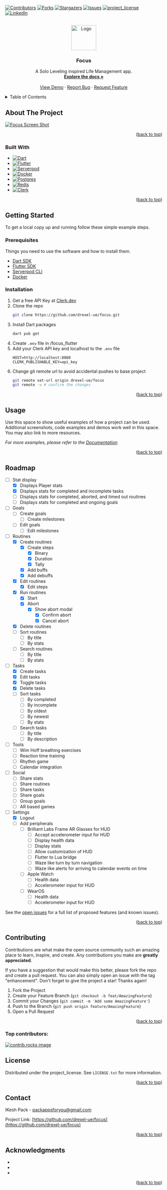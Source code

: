 <!-- Improved compatibility of back to top link: See: https://github.com/othneildrew/Best-README-Template/pull/73 -->
<a id="readme-top"></a>
<!--
*** Thanks for checking out the Best-README-Template. If you have a suggestion
*** that would make this better, please fork the repo and create a pull request
*** or simply open an issue with the tag "enhancement".
*** Don't forget to give the project a star!
*** Thanks again! Now go create something AMAZING! :D
-->



<!-- PROJECT SHIELDS -->
<!--
*** I'm using markdown "reference style" links for readability.
*** Reference links are enclosed in brackets [ ] instead of parentheses ( ).
*** See the bottom of this document for the declaration of the reference variables
*** for contributors-url, forks-url, etc. This is an optional, concise syntax you may use.
*** https://www.markdownguide.org/basic-syntax/#reference-style-links
-->
[![Contributors][contributors-shield]][contributors-url]
[![Forks][forks-shield]][forks-url]
[![Stargazers][stars-shield]][stars-url]
[![Issues][issues-shield]][issues-url]
[![project_license][license-shield]][license-url]
[![LinkedIn][linkedin-shield]][linkedin-url]



<!-- PROJECT LOGO -->
<br />
<div align="center">
  <a href="https://github.com/drexel-ue/focus">
    <img src="focus_flutter/assets/icon/icon.png" alt="Logo" width="80" height="80">
  </a>

<h3 align="center">Focus</h3>

  <p align="center">
    A Solo Leveling inspired Life Management app.
    <br />
    <a href="https://github.com/drexel-ue/focus"><strong>Explore the docs »</strong></a>
    <br />
    <br />
    <a href="https://github.com/drexel-ue/focus">View Demo</a>
    &middot;
    <a href="https://github.com/drexel-ue/focus/issues/new?labels=bug&template=bug-report---.md">Report Bug</a>
    &middot;
    <a href="https://github.com/drexel-ue/focus/issues/new?labels=enhancement&template=feature-request---.md">Request Feature</a>
  </p>
</div>



<!-- TABLE OF CONTENTS -->
<details>
  <summary>Table of Contents</summary>
  <ol>
    <li>
      <a href="#about-the-project">About The Project</a>
      <ul>
        <li><a href="#built-with">Built With</a></li>
      </ul>
    </li>
    <li>
      <a href="#getting-started">Getting Started</a>
      <ul>
        <li><a href="#prerequisites">Prerequisites</a></li>
        <li><a href="#installation">Installation</a></li>
      </ul>
    </li>
    <li><a href="#usage">Usage</a></li>
    <li><a href="#roadmap">Roadmap</a></li>
    <li><a href="#contributing">Contributing</a></li>
    <li><a href="#license">License</a></li>
    <li><a href="#contact">Contact</a></li>
    <li><a href="#acknowledgments">Acknowledgments</a></li>
  </ol>
</details>



<!-- ABOUT THE PROJECT -->
## About The Project

[![Focus Screen Shot][product-screenshot]](https://example.com)

<!-- Here's a blank template to get started. To avoid retyping too much info, do a search and replace with your text editor for the following: `drexel-ue`, `focus`, `twitter_handle`, `linkedin_username`, `email_client`, `email`, `project_title`, `project_description`, `project_license` -->

<p align="right">(<a href="#readme-top">back to top</a>)</p>



### Built With

* [![Dart][Dart.dev]][Dart-url]
* [![Flutter][Flutter.dev]][Flutter-url]
* [![Serverpod][Serverpod.dev]][Serverpod-url]
* [![Docker][Docker.com]][Docker-url]
* [![Postgres][Postgres.com]][Postgres-url]
* [![Redis][Redis.com]][Redis-url]
* [![Clerk][Clerk.dev]][Clerk-url]

<p align="right">(<a href="#readme-top">back to top</a>)</p>



<!-- GETTING STARTED -->
## Getting Started

To get a local copy up and running follow these simple example steps.

### Prerequisites

Things you need to use the software and how to install them.
* [Dart SDK][Dart-install-url]
* [Flutter SDK][Flutter-install-url]
* [Serverpod CLI][Serverpod-url]
* [Docker][Docker-url]

### Installation

1. Get a free API Key at [Clerk.dev][Clerk-url]
2. Clone the repo
   ```sh
   git clone https://github.com/drexel-ue/focus.git
   ```
3. Install Dart packages
   ```sh
   dart pub get
   ```
4. Create `.env` file in /focus_flutter
5. Add your Clerk API key and localhost to the `.env` file
   ```
   HOST=http://localhost:8080
   CLERK_PUBLISHABLE_KEY=api_key
   ```
5. Change git remote url to avoid accidental pushes to base project
   ```sh
   git remote set-url origin drexel-ue/focus
   git remote -v # confirm the changes
   ```

<p align="right">(<a href="#readme-top">back to top</a>)</p>



<!-- USAGE EXAMPLES -->
## Usage

Use this space to show useful examples of how a project can be used. Additional screenshots, code examples and demos work well in this space. You may also link to more resources.

_For more examples, please refer to the [Documentation](https://example.com)_

<p align="right">(<a href="#readme-top">back to top</a>)</p>



<!-- ROADMAP -->
## Roadmap

- [ ] Stat display
  - [x] Displays Player stats
  - [x] Displays stats for completed and incomplete tasks
  - [ ] Displays stats for completed, aborted, and timed out routines
  - [ ] Displays stats for completed and ongoing goals
- [ ] Goals
  - [ ] Create goals
    - [ ] Create milestones
  - [ ] Edit goals
    - [ ] Edit milestones
- [ ] Routines
  - [x] Create routines
    - [x] Create steps
      - [x] Binary
      - [x] Duration
      - [x] Tally
    - [x] Add buffs
    - [x] Add debuffs
  - [x] Edit routines
    - [x] Edit steps
  - [x] Run routines
    - [x] Start
    - [x] Abort
      - [x] Show abort modal
        - [x] Confirm abort
        - [x] Cancel abort
  - [x] Delete routines
  - [ ] Sort routines
    - [ ] By title
    - [ ] By stats
  - [ ] Search routines
    - [ ] By title
    - [ ] By stats
- [ ] Tasks
  - [x] Create tasks
  - [x] Edit tasks
  - [x] Toggle tasks
  - [x] Delete tasks
  - [ ] Sort tasks
      - [ ] By completed
      - [ ] By incomplete
      - [ ] By oldest
      - [ ] By newest
      - [ ] By stats
  - [ ] Search tasks
    - [ ] By title
    - [ ] By description
- [ ] Tools
  - [ ] Wim Hoff breathing exercises
  - [ ] Reaction time training
  - [ ] Rhythm game
  - [ ] Calendar integration
- [ ] Social
  - [ ] Share stats
  - [ ] Share routines
  - [ ] Share tasks
  - [ ] Share goals
  - [ ] Group goals
  - [ ] AR based games
- [ ] Settings
  - [x] Logout
  - [ ] Add peripherals
    - [ ] Brilliant Labs Frame AR Glasses for HUD
      - [ ] Accept accelerometer input for HUD
      - [ ] Display health data
      - [ ] Display stats
      - [ ] Allow customization of HUD
      - [ ] Flutter to Lua bridge
      - [ ] Waze like turn by turn navigation
      - [ ] Waze like alerts for arriving to calendar events on time
    - [ ] Apple Watch
      - [ ] Health data
      - [ ] Accelerometer input for HUD
    - [ ] WearOS
      - [ ] Health data
      - [ ] Accelerometer input for HUD

See the [open issues](https://github.com/drexel-ue/focus/issues) for a full list of proposed features (and known issues).

<p align="right">(<a href="#readme-top">back to top</a>)</p>



<!-- CONTRIBUTING -->
## Contributing

Contributions are what make the open source community such an amazing place to learn, inspire, and create. Any contributions you make are **greatly appreciated**.

If you have a suggestion that would make this better, please fork the repo and create a pull request. You can also simply open an issue with the tag "enhancement".
Don't forget to give the project a star! Thanks again!

1. Fork the Project
2. Create your Feature Branch (`git checkout -b feat/AmazingFeature`)
3. Commit your Changes (`git commit -m 'Add some AmazingFeature'`)
4. Push to the Branch (`git push origin feature/AmazingFeature`)
5. Open a Pull Request

<p align="right">(<a href="#readme-top">back to top</a>)</p>

### Top contributors:

<a href="https://github.com/drexel-ue/focus/graphs/contributors">
  <img src="https://contrib.rocks/image?repo=drexel-ue/focus" alt="contrib.rocks image" />
</a>



<!-- LICENSE -->
## License

Distributed under the project_license. See `LICENSE.txt` for more information.

<p align="right">(<a href="#readme-top">back to top</a>)</p>



<!-- CONTACT -->
## Contact

IKesh Pack - packappsforyou@gmail.com

Project Link: [https://github.com/drexel-ue/focus](https://github.com/drexel-ue/focus)

<p align="right">(<a href="#readme-top">back to top</a>)</p>



<!-- ACKNOWLEDGMENTS -->
## Acknowledgments

* []()
* []()
* []()

<p align="right">(<a href="#readme-top">back to top</a>)</p>



<!-- MARKDOWN LINKS & IMAGES -->
<!-- https://www.markdownguide.org/basic-syntax/#reference-style-links -->
[contributors-shield]: https://img.shields.io/github/contributors/drexel-ue/focus.svg?style=for-the-badge
[contributors-url]: https://github.com/drexel-ue/focus/graphs/contributors
[Clerk.dev]: https://img.shields.io/badge/clerk-363737?style=for-the-badge&logo=clerk&logoColor=white
[Clerk-url]: https://clerk.dev/
[Clerk-install-url]: https://clerk.dev/docs/getting-started/installation
[Dart.dev]: https://img.shields.io/badge/dart-0175C2?style=for-the-badge&logo=dart&logoColor=white
[Dart-url]: https://dart.dev/
[Dart-install-url]: https://dart.dev/get-dart
[Docker.com]: https://img.shields.io/badge/docker-2496ED?style=for-the-badge&logo=docker&logoColor=white
[Docker-url]: https://www.docker.com/
[forks-shield]: https://img.shields.io/github/forks/drexel-ue/focus.svg?style=for-the-badge
[Flutter.dev]: https://img.shields.io/badge/flutter-02569B?style=for-the-badge&logo=flutter&logoColor=white
[Flutter-url]: https://flutter.dev/
[Flutter-install-url]: https://docs.flutter.dev/get-started/install
[Serverpod.dev]: https://img.shields.io/badge/serverpod-F26135?style=for-the-badge&logo=serverpod&logoColor=white
[Serverpod-url]: https://serverpod.dev/
[Serverpod-install-url]: https://docs.serverpod.dev/
[Postgres.com]: https://img.shields.io/badge/postgres-316192?style=for-the-badge&logo=postgresql&logoColor=white
[Postgres-url]: https://www.postgresql.org/
[Redis.com]: https://img.shields.io/badge/redis-DC382D?style=for-the-badge&logo=redis&logoColor=white
[Redis-url]: https://redis.io/
[forks-url]: https://github.com/drexel-ue/focus/network/members
[stars-shield]: https://img.shields.io/github/stars/drexel-ue/focus.svg?style=for-the-badge
[stars-url]: https://github.com/drexel-ue/focus/stargazers
[issues-shield]: https://img.shields.io/github/issues/drexel-ue/focus.svg?style=for-the-badge
[issues-url]: https://github.com/drexel-ue/focus/issues
[license-shield]: https://img.shields.io/github/license/drexel-ue/focus.svg?style=for-the-badge
[license-url]: https://github.com/drexel-ue/focus/blob/master/LICENSE.txt
[linkedin-shield]: https://img.shields.io/badge/-LinkedIn-black.svg?style=for-the-badge&logo=linkedin&colorB=555
[linkedin-url]: https://www.linkedin.com/in/ikesh-pack-96262b192/
[product-screenshot]: images/product-screenshot.png
[Next.js]: https://img.shields.io/badge/next.js-000000?style=for-the-badge&logo=nextdotjs&logoColor=white
[Next-url]: https://nextjs.org/
[React.js]: https://img.shields.io/badge/React-20232A?style=for-the-badge&logo=react&logoColor=61DAFB
[React-url]: https://reactjs.org/
[Vue.js]: https://img.shields.io/badge/Vue.js-35495E?style=for-the-badge&logo=vuedotjs&logoColor=4FC08D
[Vue-url]: https://vuejs.org/
[Angular.io]: https://img.shields.io/badge/Angular-DD0031?style=for-the-badge&logo=angular&logoColor=white
[Angular-url]: https://angular.io/
[Svelte.dev]: https://img.shields.io/badge/Svelte-4A4A55?style=for-the-badge&logo=svelte&logoColor=FF3E00
[Svelte-url]: https://svelte.dev/
[Laravel.com]: https://img.shields.io/badge/Laravel-FF2D20?style=for-the-badge&logo=laravel&logoColor=white
[Laravel-url]: https://laravel.com
[Bootstrap.com]: https://img.shields.io/badge/Bootstrap-563D7C?style=for-the-badge&logo=bootstrap&logoColor=white
[Bootstrap-url]: https://getbootstrap.com
[JQuery.com]: https://img.shields.io/badge/jQuery-0769AD?style=for-the-badge&logo=jquery&logoColor=white
[JQuery-url]: https://jquery.com
